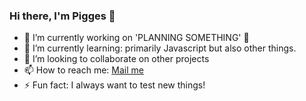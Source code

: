 ### Hi there, I'm Pigges 👋

- 🔭 I’m currently working on 'PLANNING SOMETHING' 🤔
- 🌱 I’m currently learning: primarily Javascript but also other things. 
- 👯 I’m looking to collaborate on other projects
- 📫 How to reach me: [Mail me][email]
- ⚡ Fun fact: I always want to test new things!

[email]: mailto:pigges@tutanota.com
